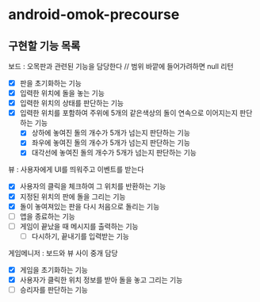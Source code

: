 # android-omok-precourse
## 구현할 기능 목록
보드 : 오목판과 관련된 기능을 담당한다 // 범위 바깥에 들어가려하면 null 리턴

- [X]  판을 초기화하는 기능
- [X]  입력한 위치에 돌을 놓는 기능
- [X]  입력한 위치의 상태를 판단하는 기능
- [X]  입력한 위치를 포함하여 주위에 5개의 같은색상의 돌이 연속으로 이어지는지 판단하는 기능
    - [X]  상하에 놓여진 돌의 개수가 5개가 넘는지 판단하는 기능
    - [X]  좌우에 놓여진 돌의 개수가 5개가 넘는지 판단하는 기능
    - [X]  대각선에 놓여진 돌의 개수가 5개가 넘는지 판단하는 기능

뷰 : 사용자에게 UI를 띄워주고 이벤트를 받는다

- [X]  사용자의 클릭을 체크하여 그 위치를 반환하는 기능
- [X]  지정된 위치의 판에 돌을 그리는 기능
- [X]  돌이 놓여져있는 판을 다시 처음으로 돌리는 기능
- [ ]  앱을 종료하는 기능
- [ ]  게임이 끝났을 때 메시지를 출력하는 기능
    - [ ]  다시하기, 끝내기를 입력받는 기능

게임메니저 : 보드와 뷰 사이 중개 담당

- [X]  게임을 초기화하는 기능
- [X]  사용자가 클릭한 위치 정보를 받아 돌을 놓고 그리는 기능
- [ ]  승리자를 판단하는 기능
